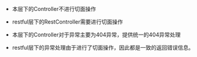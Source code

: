 - 本层下的Controller不进行切面操作
- restful层下的RestController需要进行切面操作

- 本层下的Controller对于异常主要为404异常，提供统一的404异常处理
- restful层下的异常处理由于进行了切面操作，因此都是一致的返回错误信息。